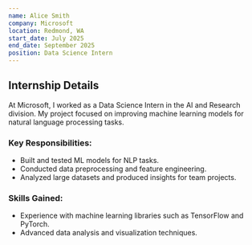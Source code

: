 ```yaml
---
name: Alice Smith
company: Microsoft
location: Redmond, WA
start_date: July 2025
end_date: September 2025
position: Data Science Intern
---
```


## Internship Details

At Microsoft, I worked as a Data Science Intern in the AI and Research division. My project focused on improving machine learning models for natural language processing tasks.

### Key Responsibilities:
- Built and tested ML models for NLP tasks.
- Conducted data preprocessing and feature engineering.
- Analyzed large datasets and produced insights for team projects.

### Skills Gained:
- Experience with machine learning libraries such as TensorFlow and PyTorch.
- Advanced data analysis and visualization techniques.
